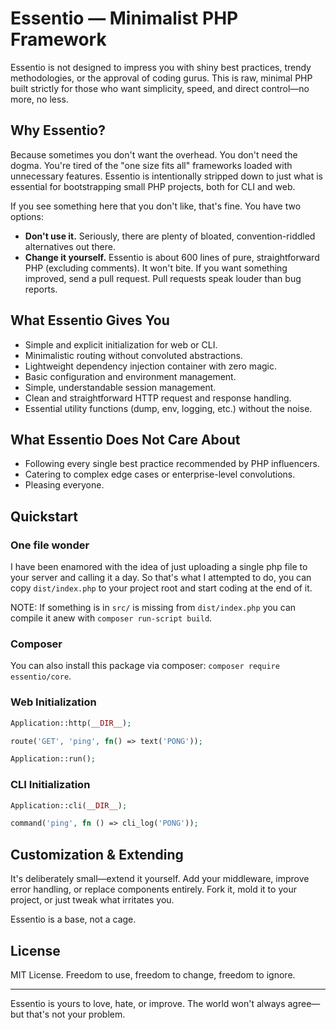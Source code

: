 # Essentio — Minimalist PHP Framework

Essentio is not designed to impress you with shiny best practices, trendy methodologies, or the approval of coding gurus. This is raw, minimal PHP built strictly for those who want simplicity, speed, and direct control—no more, no less.

## Why Essentio?

Because sometimes you don't want the overhead. You don't need the dogma. You're tired of the "one size fits all" frameworks loaded with unnecessary features. Essentio is intentionally stripped down to just what is essential for bootstrapping small PHP projects, both for CLI and web.

If you see something here that you don't like, that's fine. You have two options:

- **Don't use it.** Seriously, there are plenty of bloated, convention-riddled alternatives out there.
- **Change it yourself.** Essentio is about 600 lines of pure, straightforward PHP (excluding comments). It won't bite. If you want something improved, send a pull request. Pull requests speak louder than bug reports.

## What Essentio Gives You

- Simple and explicit initialization for web or CLI.
- Minimalistic routing without convoluted abstractions.
- Lightweight dependency injection container with zero magic.
- Basic configuration and environment management.
- Simple, understandable session management.
- Clean and straightforward HTTP request and response handling.
- Essential utility functions (dump, env, logging, etc.) without the noise.

## What Essentio Does Not Care About

- Following every single best practice recommended by PHP influencers.
- Catering to complex edge cases or enterprise-level convolutions.
- Pleasing everyone.

## Quickstart

### One file wonder

I have been enamored with the idea of just uploading a single php file to your server and calling it a day.
So that's what I attempted to do, you can copy `dist/index.php` to your project root and start coding at the end of it.

NOTE: If something is in `src/` is missing from `dist/index.php` you can compile it anew with `composer run-script build`.

### Composer

You can also install this package via composer: `composer require essentio/core`.

### Web Initialization

```php
Application::http(__DIR__);

route('GET', 'ping', fn() => text('PONG'));

Application::run();
```

### CLI Initialization

```php
Application::cli(__DIR__);

command('ping', fn () => cli_log('PONG'));
```

## Customization & Extending

It's deliberately small—extend it yourself. Add your middleware, improve error handling, or replace components entirely. Fork it, mold it to your project, or just tweak what irritates you.

Essentio is a base, not a cage.

## License

MIT License. Freedom to use, freedom to change, freedom to ignore.

---

Essentio is yours to love, hate, or improve. The world won't always agree—but that's not your problem.
